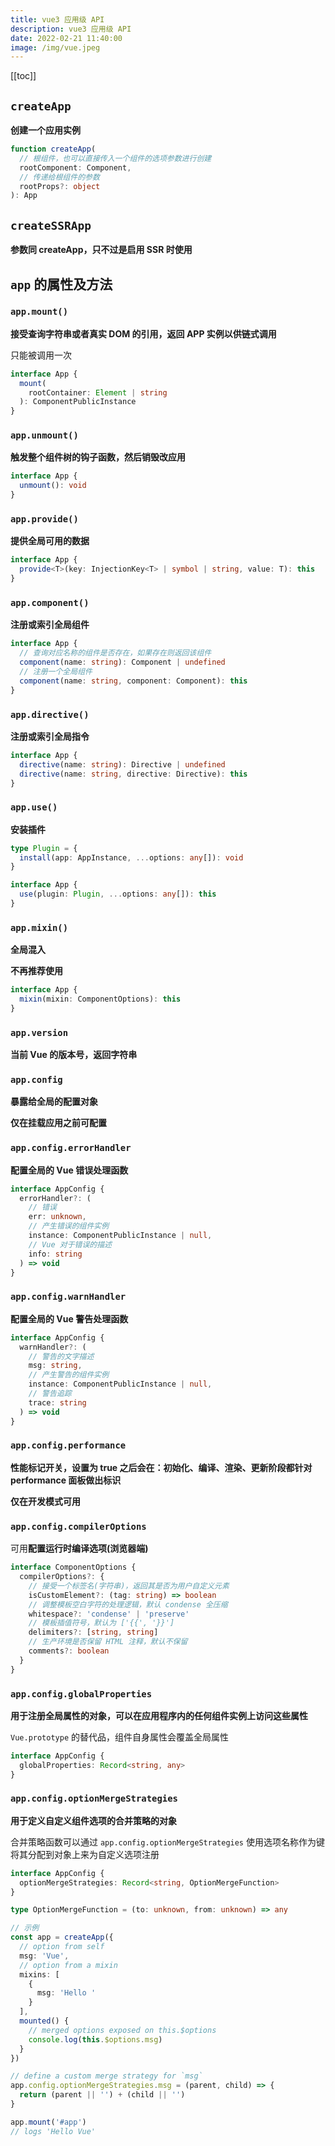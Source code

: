 ```yaml
---
title: vue3 应用级 API
description: vue3 应用级 API
date: 2022-02-21 11:40:00
image: /img/vue.jpeg
---
```


[[toc]]

## `createApp`

**创建一个应用实例**

```ts
function createApp(
  // 根组件，也可以直接传入一个组件的选项参数进行创建
  rootComponent: Component,
  // 传递给根组件的参数
  rootProps?: object
): App
```

## `createSSRApp`

**参数同 createApp，只不过是启用 SSR 时使用**

## `app` 的属性及方法

### `app.mount()`

**接受查询字符串或者真实 DOM 的引用，返回 APP 实例以供链式调用**

<n-alert type="warning">只能被调用一次</n-alert>

```ts
interface App {
  mount(
    rootContainer: Element | string
  ): ComponentPublicInstance
}
```

### `app.unmount()`

**触发整个组件树的钩子函数，然后销毁改应用**

```ts
interface App {
  unmount(): void
}
```

### `app.provide()`

**提供全局可用的数据**

```ts
interface App {
  provide<T>(key: InjectionKey<T> | symbol | string, value: T): this
}
```

### `app.component()`

**注册或索引全局组件**

```ts
interface App {
  // 查询对应名称的组件是否存在，如果存在则返回该组件
  component(name: string): Component | undefined
  // 注册一个全局组件
  component(name: string, component: Component): this
}
```

### `app.directive()`

**注册或索引全局指令**

```ts
interface App {
  directive(name: string): Directive | undefined
  directive(name: string, directive: Directive): this
}
```

### `app.use()`

**安装插件**

```ts
type Plugin = {
  install(app: AppInstance, ...options: any[]): void
}

interface App {
  use(plugin: Plugin, ...options: any[]): this
}
```

### `app.mixin()`

**全局混入**

<n-alert type="warning">**不再推荐使用**</n-alert>

```ts
interface App {
  mixin(mixin: ComponentOptions): this
}
```

### `app.version`

**当前 Vue 的版本号，返回字符串**

### `app.config`

**暴露给全局的配置对象**

<n-alert type="info">**仅在挂载应用之前可配置**</n-alert>

### `app.config.errorHandler`

**配置全局的 Vue 错误处理函数**

```ts
interface AppConfig {
  errorHandler?: (
    // 错误
    err: unknown,
    // 产生错误的组件实例
    instance: ComponentPublicInstance | null,
    // Vue 对于错误的描述
    info: string
  ) => void
}
```

### `app.config.warnHandler`

**配置全局的 Vue 警告处理函数**

```ts
interface AppConfig {
  warnHandler?: (
    // 警告的文字描述
    msg: string,
    // 产生警告的组件实例
    instance: ComponentPublicInstance | null,
    // 警告追踪
    trace: string
  ) => void
}
```

### `app.config.performance`

**性能标记开关，设置为 true 之后会在：初始化、编译、渲染、更新阶段都针对 performance 面板做出标识**

<n-alert type="info">**仅在开发模式可用**</n-alert>

### `app.config.compilerOptions`

可用**配置运行时编译选项(浏览器端)**

```ts
interface ComponentOptions {
  compilerOptions?: {
    // 接受一个标签名(字符串)，返回其是否为用户自定义元素
    isCustomElement?: (tag: string) => boolean
    // 调整模板空白字符的处理逻辑，默认 condense 全压缩
    whitespace?: 'condense' | 'preserve'
    // 模板插值符号，默认为 ['{{', '}}']
    delimiters?: [string, string]
    // 生产环境是否保留 HTML 注释，默认不保留
    comments?: boolean
  }
}
```

### `app.config.globalProperties`

**用于注册全局属性的对象，可以在应用程序内的任何组件实例上访问这些属性**

`Vue.prototype` 的替代品，组件自身属性会覆盖全局属性

```ts
interface AppConfig {
  globalProperties: Record<string, any>
}
```

### `app.config.optionMergeStrategies`

**用于定义自定义组件选项的合并策略的对象**

合并策略函数可以通过 `app.config.optionMergeStrategies` 使用选项名称作为键将其分配到对象上来为自定义选项注册

```ts
interface AppConfig {
  optionMergeStrategies: Record<string, OptionMergeFunction>
}

type OptionMergeFunction = (to: unknown, from: unknown) => any

// 示例
const app = createApp({
  // option from self
  msg: 'Vue',
  // option from a mixin
  mixins: [
    {
      msg: 'Hello '
    }
  ],
  mounted() {
    // merged options exposed on this.$options
    console.log(this.$options.msg)
  }
})

// define a custom merge strategy for `msg`
app.config.optionMergeStrategies.msg = (parent, child) => {
  return (parent || '') + (child || '')
}

app.mount('#app')
// logs 'Hello Vue'
```